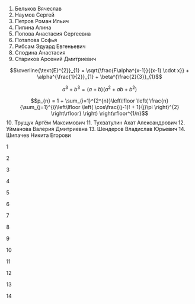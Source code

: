 1. Бельков Вячеслав
2. Наумов Сергей
3. Петров Роман Ильич
4. Пипина Алина
5. Попова Анастасия Сергеевна
6. Потапова Софья
7. Рибсам Эдуард Евгеньевич
8. Сподина Анастасия
9. Стариков Арсений Дмитриевич 

$$\overline{\text{E}^{2}}_{1} = \sqrt{\frac{F\alpha^{x-1}}{(x-1) \cdot x}} + \alpha^{\frac{1}{2}}_{1} + \beta^{\frac{2}{3}}_{1}$$

$$a^{3} + b^{3} = (a+b)(a^{2}+ab+b^{2})$$

$$p_{n} = 1 + \sum_{i=1}^{2^{n}}\left\lfloor \left( \frac{n}{\sum_{j=1}^{i}\left\lfloor \left( \cos\frac{(j-1)! + 1}{j}\pi \right)^{2} \right\rfloor} \right) \right\rfloor^{1/n}$$
10. Трущук Артём Максимович
11. Тухватулин Ахат Александрович
12. Уйманова Валерия Дмитриевна
13. Шендеров Владислав Юрьевич
14. Шипачев Никита Егорови

1



2




3




4




5




6




7




8




9




10



11




12



13




14



